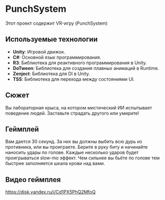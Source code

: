 # PunchSystem

Этот проект содержит VR-игру (PunchSystem)

## Используемые технологии
- **Unity**: Игровой движок.
- **C#**: Основной язык программирования.
- **R3**: Библиотека для реактивного программирования в Unity.
- **DoTween**: Библиотека для создания плавных анимаций в Runtime.
- **Zenject**: Библиотека для DI в Unity.
- **TSS**: Библиотека для перехода между состояниями UI.

## Сюжет
Вы лабораторная крыса, на котором мистический ИИ испытывает поведение людей. Заставьте страдать другого или умирите!

## Геймплей
Вам дается 30 секунд. За них вы должны выбить всю дурь из противника, или вы проиграете. Берите в руку биту и начинайте наносить удары по голове. Каждые несколько ударов будет проигрываться slow-mo эффект. Чем сильнее вы бьёте по голове тем быстрее заполняется шкала крови над вами.

## Видео геймплея
https://disk.yandex.ru/i/Cd1PX5PhQ2MfoQ
